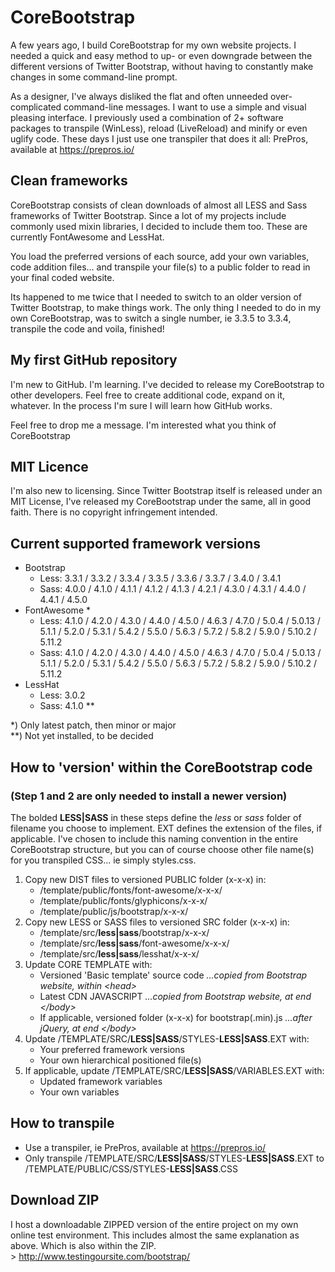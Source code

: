 # CoreBootstrap
A few years ago, I build CoreBootstrap for my own website projects. I needed a quick and easy method to up-
or even downgrade between the different versions of Twitter Bootstrap, without having to constantly make
changes in some command-line prompt.

As a designer, I've always disliked the flat and often unneeded over-complicated command-line messages. I
want to use a simple and visual pleasing interface. I previously used a combination of 2+ software packages
to transpile (WinLess), reload (LiveReload) and minify or even uglify code. These days I just use one transpiler
that does it all: PrePros, available at https://prepros.io/

## Clean frameworks
CoreBootstrap consists of clean downloads of almost all LESS and Sass frameworks of Twitter Bootstrap. Since
a lot of my projects include commonly used mixin libraries, I decided to include them too. These are currently
FontAwesome and LessHat.

You load the preferred versions of each source, add your own variables, code addition files... and transpile 
your file(s) to a public folder to read in your final coded website.

Its happened to me twice that I needed to switch to an older version of Twitter Bootstrap, to make things
work. The only thing I needed to do in my own CoreBootstrap, was to switch a single number, ie 3.3.5 to 3.3.4,
transpile the code and voila, finished!

## My first GitHub repository
I'm new to GitHub. I'm learning. I've decided to release my CoreBootstrap to other developers. Feel free to
create additional code, expand on it, whatever. In the process I'm sure I will learn how GitHub works.

Feel free to drop me a message. I'm interested what you think of CoreBootstrap

## MIT Licence
I'm also new to licensing. Since Twitter Bootstrap itself is released under an MIT License, I've released my
CoreBootstrap under the same, all in good faith. There is no copyright infringement intended.

## Current supported framework versions
- Bootstrap
  - Less: 3.3.1 / 3.3.2 / 3.3.4 / 3.3.5 / 3.3.6 / 3.3.7 / 3.4.0 / 3.4.1
  - Sass: 4.0.0 / 4.1.0 / 4.1.1 / 4.1.2 / 4.1.3 / 4.2.1 / 4.3.0 / 4.3.1 / 4.4.0 / 4.4.1 / 4.5.0
- FontAwesome *
  - Less: 4.1.0 / 4.2.0 / 4.3.0 / 4.4.0 / 4.5.0 / 4.6.3 / 4.7.0 / 5.0.4 / 5.0.13 / 5.1.1 / 5.2.0 / 5.3.1 / 5.4.2 / 5.5.0 / 5.6.3 / 5.7.2 / 5.8.2 / 5.9.0 / 5.10.2 / 5.11.2
  - Sass: 4.1.0 / 4.2.0 / 4.3.0 / 4.4.0 / 4.5.0 / 4.6.3 / 4.7.0 / 5.0.4 / 5.0.13 / 5.1.1 / 5.2.0 / 5.3.1 / 5.4.2 / 5.5.0 / 5.6.3 / 5.7.2 / 5.8.2 / 5.9.0 / 5.10.2 / 5.11.2
- LessHat
  - Less: 3.0.2
  - Sass: 4.1.0 **

\*)  Only latest patch, then minor or major<br>
\*\*) Not yet installed, to be decided

## How to 'version' within the CoreBootstrap code
### (Step 1 and 2 are only needed to install a newer version)

The bolded **LESS|SASS** in these steps define the *less* or *sass* folder of filename you choose to implement.
EXT defines the extension of the files, if applicable. I've chosen to include this naming convention in the
entire CoreBootstrap structure, but you can of course choose other file name(s) for you transpiled CSS... ie
simply styles.css.

1. Copy new DIST files to versioned PUBLIC folder (x-x-x) in:
   * /template/public/fonts/font-awesome/x-x-x/
   * /template/public/fonts/glyphicons/x-x-x/
   * /template/public/js/bootstrap/x-x-x/
2. Copy new LESS or SASS files to versioned SRC folder (x-x-x) in:
   * /template/src/**less|sass**/bootstrap/x-x-x/
   * /template/src/**less|sass**/font-awesome/x-x-x/
   * /template/src/**less|sass**/lesshat/x-x-x/
3. Update CORE TEMPLATE with:
   * Versioned 'Basic template' source code *...copied from Bootstrap website, within \<head\>*
   * Latest CDN JAVASCRIPT *...copied from Bootstrap website, at end \</body\>*
   * If applicable, versioned folder (x-x-x) for bootstrap(.min).js *...after jQuery, at end \</body\>*
4. Update /TEMPLATE/SRC/**LESS|SASS**/STYLES-**LESS|SASS**.EXT with:
   * Your preferred framework versions
   * Your own hierarchical positioned file(s)
5. If applicable, update /TEMPLATE/SRC/**LESS|SASS**/VARIABLES.EXT with:
   * Updated framework variables
   * Your own variables

## How to transpile
- Use a transpiler, ie PrePros, available at https://prepros.io/
- Only transpile /TEMPLATE/SRC/**LESS|SASS**/STYLES-**LESS|SASS**.EXT to /TEMPLATE/PUBLIC/CSS/STYLES-**LESS|SASS**.CSS

## Download ZIP
I host a downloadable ZIPPED version of the entire project on my own online test environment. This includes
almost the same explanation as above. Which is also within the ZIP.<br>
\> http://www.testingoursite.com/bootstrap/
